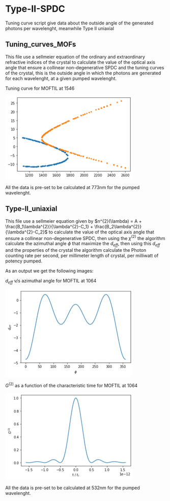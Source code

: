 # Type-II-SPDC
Tuning curve script give data about the outside angle of the generated photons per wavelenght, meanwhile Type II uniaxial 

## **Tuning_curves_MOFs** 
This file use a sellmeier equation of the ordinary and extraordinary refractive indices of the crystal to calculate the value of the optical axis angle that ensure a collinear non-degenerative SPDC and the tuning curves of the crystal, this is the outside angle in which the photons are generated for each wavelenght, at a given pumped wavelenght.

Tuning curve for MOFTIL at 1546

<img src="MOFTIL_1546.png" width="400">

All the data is pre-set to be calculated at 773nm for the pumped wavelenght.

## **Type-II_uniaxial** 
This file use a sellmeier equation given by
$n^{2}(\lambda) = A + \frac{B_1\lambda^{2}}{\lambda^{2}-C_1} + \frac{B_2\lambda^{2}}{\lambda^{2}-C_2}$
to calculate the value of the optical axis angle that ensure a collinear non-degenerative SPDC, then using the $\chi^{(2)}$ the algorithm calculate the azimuthal angle $\phi$ that maximize the $d_{eff}$, then using this $d_{eff}$ and the properties of the crystal the algorithm calculate the Photon counting rate per second, per millimeter length of crystal, per milliwatt of potency pumped.

As an output we get the following images:

$d_{eff}$ v/s azimuthal angle for MOFTIL at 1064

<img src="MOFIL_deff.png" width="400">


$G^{(2)}$ as a function of the characteristic time for MOFTIL at 1064

<img src="MOFTIL_G2.png" width="400">

All the data is pre-set to be calculated at 532nm for the pumped wavelenght.


